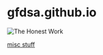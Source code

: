 # gfdsa.github.io

![The Honest Work](https://gfdsa.github.io/The_Honest_Work.jpg)

[misc stuff](/misc/)
